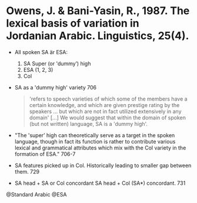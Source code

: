 # Owens, J. & Bani-Yasin, R., 1987. The lexical basis of variation in Jordanian Arabic.  Linguistics, 25(4).

- All spoken SA är ESA:
    1. SA Super (or 'dummy’) high
    2. ESA (1, 2, 3)
    3. Col

- SA as a 'dummy high' variety 706

    > 'refers to speech varieties of which some of the members have a certain knowledge, and which are given prestige rating by the speakers ... but which are not in fact utilized extensively in any domain' [...] We would suggest that within the domain of spoken (but not written) language, SA is a 'dummy high'.

- "The 'super’ high can theoretically serve as a target in the spoken language, though in fact its function is rather to contribute various lexical and grammatical attributes which mix with the Col variety in the formation of ESA." 706-7

- SA features picked up in Col. Historically leading to smaller gap between them. 729

- SA head + SA or Col concordant
	SA head + Col (SA*) concordant. 731

@Standard Arabic
@ESA
